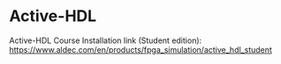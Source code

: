 # Active-HDL

Active-HDL Course
Installation link (Student edition): https://www.aldec.com/en/products/fpga_simulation/active_hdl_student
